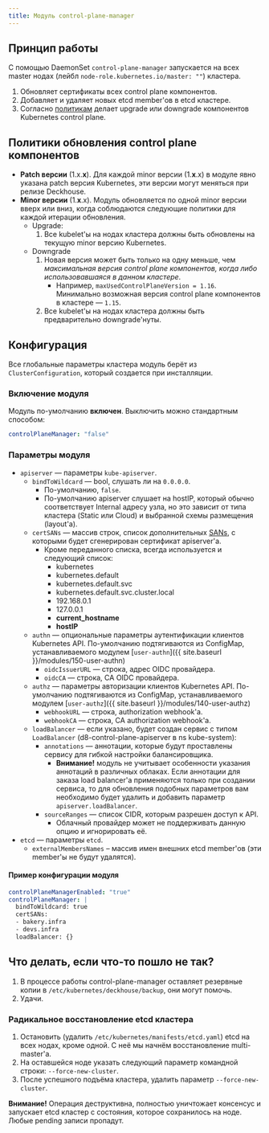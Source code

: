 ```yaml
---
title: Модуль control-plane-manager
---
```


## Принцип работы

С помощью DaemonSet `control-plane-manager` запускается на всех master нодах (лейбл `node-role.kubernetes.io/master: ""`) кластера.

1. Обновляет сертификаты всех control plane компонентов.
2. Добавляет и удаляет новых etcd member'ов в etcd кластере.
3. Согласно [политикам](#Политики-обновления-control-plane-компонентов) делает upgrade или downgrade компонентов Kubernetes control plane.

## Политики обновления control plane компонентов

* **Patch версии** (1.x.**x**). Для каждой minor версии (1.**x**.x) в модуле явно указана patch версия Kubernetes, эти версии могут меняться при релизе Deckhouse.
* **Minor версии** (1.**x**.x). Модуль обновляется по одной minor версии вверх или вниз, когда соблюдаются следующие политики для каждой итерации обновления.
    * Upgrade:
        1. Все kubelet'ы на нодах кластера должны быть обновлены на текущую minor версию Kubernetes.
    * Downgrade
        1. Новая версия может быть только на одну меньше, чем *максимальная версия control plane компонентов, когда либо использовавшаяся в данном кластере*.
            * Например, `maxUsedControlPlaneVersion = 1.16`. Минимально возможная версия control plane компонентов в кластере — `1.15`.
        2. Все kubelet'ы на нодах кластера должны быть предварительно downgrade'нуты.

## Конфигурация

Все глобальные параметры кластера модуль берёт из `ClusterConfiguration`, который создается при инсталляции.

### Включение модуля

Модуль по-умолчанию **включен**. Выключить можно стандартным способом:

```yaml
controlPlaneManager: "false"
```

### Параметры модуля

* `apiserver` — параметры `kube-apiserver`.
  * `bindToWildcard` — bool, слушать ли на `0.0.0.0`.
    * По-умолчанию, `false`.
    * По-умолчанию apiserver слушает на hostIP, который обычно соответствует Internal адресу узла, но это зависит от типа кластера (Static или Cloud) и выбранной схемы размещения (layout'а).
  * `certSANs` — массив строк, список дополнительных [SANs](https://en.wikipedia.org/wiki/Subject_Alternative_Name), с которыми будет сгенерирован сертификат apiserver'а.
    * Кроме переданного списка, всегда используется и следующий список:
      * kubernetes
      * kubernetes.default
      * kubernetes.default.svc
      * kubernetes.default.svc.cluster.local
      * 192.168.0.1
      * 127.0.0.1
      * **current_hostname**
      * **hostIP**
  * `authn` — опциональные параметры аутентификации клиентов Kubernetes API. По-умолчанию подтягиваются из ConfigMap, устанавливаемого модулем [`user-authn`]({{ site.baseurl }}/modules/150-user-authn)
    * `oidcIssuerURL` — строка, адрес OIDC провайдера.
    * `oidcCA` — строка, CA OIDC провайдера.
  * `authz` — параметры авторизации клиентов Kubernetes API. По-умолчанию подтягиваются из ConfigMap, устанавливаемого модулем [`user-authz`]({{ site.baseurl }}/modules/140-user-authz)
    * `webhookURL` — строка, authorization webhook'а.
    * `webhookCA` — строка, CA authorization webhook'a.
  * `loadBalancer` — если указано, будет создан сервис с типом `LoadBalancer` (d8-control-plane-apiserver в ns kube-system):
    * `annotations` — аннотации, которые будут проставлены сервису для гибкой настройки балансировщика.
      * **Внимание!** модуль не учитывает особенности указания аннотаций в различных облаках. Если аннотации для заказа load balancer'а применяются только при создании сервиса, то для обновления подобных параметров вам необходимо будет удалить и добавить параметр `apiserver.loadBalancer`.
    * `sourceRanges` — список CIDR, которым разрешен доступ к API.
      * Облачный провайдер может не поддерживать данную опцию и игнорировать её.
* `etcd` — параметры `etcd`.
  * `externalMembersNames` – массив имен внешних etcd member'ов (эти member'ы не будут удалятся). 


#### Пример конфигурации модуля

```yaml
controlPlaneManagerEnabled: "true"
controlPlaneManager: |
  bindToWildcard: true
  certSANs:
  - bakery.infra
  - devs.infra
  loadBalancer: {}
```

## Что делать, если что-то пошло не так?

1. В процессе работы control-plane-manager оставляет резервные копии в `/etc/kubernetes/deckhouse/backup`, они могут помочь.
2. Удачи.

### Радикальное восстановление etcd кластера

1. Остановить (удалить `/etc/kubernetes/manifests/etcd.yaml`) etcd на всех нодах, кроме одной. С неё мы начнём восстановление multi-master'а.
2. На оставшейся ноде указать следующий параметр командной строки: `--force-new-cluster`.
3. После успешного подъёма кластера, удалить параметр `--force-new-cluster`.

**Внимание!** Операция деструктивна, полностью уничтожает консенсус и запускает etcd кластер с состояния, которое сохранилось на ноде. Любые pending записи пропадут.
